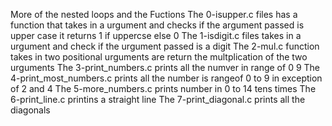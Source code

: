More of the nested loops and the Fuctions
The 0-isupper.c files has a function that takes in a urgument and checks if the argument passed is upper case it returns 1 if uppercse else 0
The 1-isdigit.c files takes in a urgument and check if the urgument passed is a digit
The 2-mul.c function takes in two positional urguments are return the multplication of the two urguments
The 3-print_numbers.c prints all the numver in range of 0 9
The 4-print_most_numbers.c prints all the number is rangeof 0 to 9 in exception of 2 and 4
The 5-more_numbers.c prints number in 0 to 14 tens times
The 6-print_line.c printins a straight line
The 7-print_diagonal.c prints all the diagonals 
